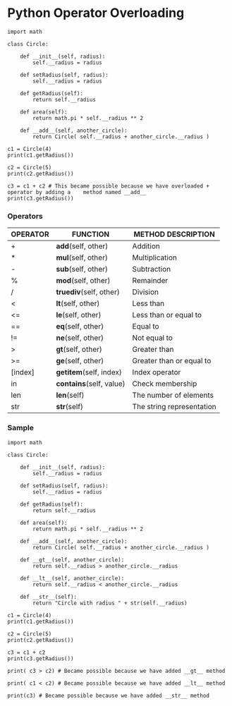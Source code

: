 # Python Operator Overloading
```python3
import math

class Circle:

    def __init__(self, radius):
        self.__radius = radius

    def setRadius(self, radius):
        self.__radius = radius

    def getRadius(self):
        return self.__radius

    def area(self):
        return math.pi * self.__radius ** 2

    def __add__(self, another_circle):
        return Circle( self.__radius + another_circle.__radius )

c1 = Circle(4)
print(c1.getRadius())

c2 = Circle(5)
print(c2.getRadius())

c3 = c1 + c2 # This became possible because we have overloaded + operator by adding a    method named __add__
print(c3.getRadius())
```


### Operators

|OPERATOR	|FUNCTION	  |METHOD DESCRIPTION|
|---|---|---|
|+ 	 | __add__(self, other) 	| Addition|
|* 	 | __mul__(self, other) 	| Multiplication|
|- 	 | __sub__(self, other) 	| Subtraction|
|% 	 | __mod__(self, other) 	| Remainder|
|/ 	 | __truediv__(self, other) |	 Division|
|< 	 | __lt__(self, other) 	| Less than|
|<= 	 | __le__(self, other) 	| Less than or equal to|
|== 	 | __eq__(self, other) |	 Equal to|
|!= 	 | __ne__(self, other) |	 Not equal to|
|> 	 | __gt__(self, other) |	Greater than|
|>= 	 | __ge__(self, other) 	 |Greater than or equal to|
|[index] 	 | __getitem__(self, index) 	| Index operator|
|in 	 | __contains__(self, value) |	Check membership|
|len |	__len__(self) 	| The number of elements|
|str |	__str__(self) |	 The string representation|

### Sample
```python3
import math

class Circle:

    def __init__(self, radius):
        self.__radius = radius

    def setRadius(self, radius):
        self.__radius = radius

    def getRadius(self):
        return self.__radius

    def area(self):
        return math.pi * self.__radius ** 2

    def __add__(self, another_circle):
        return Circle( self.__radius + another_circle.__radius )

    def __gt__(self, another_circle):
        return self.__radius > another_circle.__radius

    def __lt__(self, another_circle):
        return self.__radius < another_circle.__radius

    def __str__(self):
        return "Circle with radius " + str(self.__radius)

c1 = Circle(4)
print(c1.getRadius())

c2 = Circle(5)
print(c2.getRadius())

c3 = c1 + c2
print(c3.getRadius())

print( c3 > c2) # Became possible because we have added __gt__ method

print( c1 < c2) # Became possible because we have added __lt__ method

print(c3) # Became possible because we have added __str__ method
```
